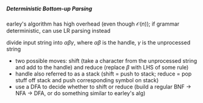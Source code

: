 ##### Deterministic Bottom-up Parsing

earley's algorithm has high overhead (even though $\mathcal O(n)$); if grammar deterministic, can use LR parsing instead

divide input string into $\alpha \beta \gamma$, where $\alpha \beta$ is the handle, $\gamma$ is the unprocessed string

- two possible moves: shift (take a character from the unprocessed string and add to the handle) and reduce (replace $\beta$ with LHS of some rule)
- handle also referred to as a stack (shift = push to stack; reduce = pop stuff off stack and push corresponding symbol on stack)
- use a DFA to decide whether to shift or reduce (build a regular BNF $\rightarrow$ NFA $\rightarrow$ DFA, or do something similar to earley's alg)